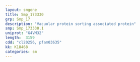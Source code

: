 ```yaml
---
layout: smgene
title: Smp_173330
grp: Smp_17
description: "Vacuolar protein sorting associated protein"
smp: Smp_173330.1
uniprot: "G4VM32"
length:  3159
cdd: "cl20256, pfam03635"
kk: K18468
categories: sm
---
```

